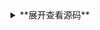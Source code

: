 <details>
  <summary>**展开查看源码**</summary>
  
  ```javascript

      let test = '3435'
     console.log('test')

  ```
</details>